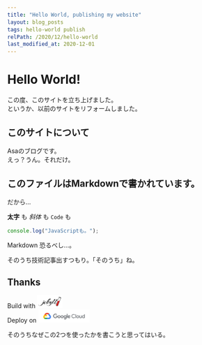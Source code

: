 ```yaml
---
title: "Hello World, publishing my website"
layout: blog_posts
tags: hello-world publish
relPath: /2020/12/hello-world
last_modified_at: 2020-12-01
---
```


# Hello World!
この度、このサイトを立ち上げました。<br>
というか、以前のサイトをリフォームしました。

## このサイトについて
Asaのブログです。<br>
えっ？うん。それだけ。

## このファイルはMarkdownで書かれています。
だから...<br>

**太字** も *斜体* も `Code` も
```javascript
console.log("JavaScriptも。");
```
Markdown 恐るべし...。

そのうち技術記事出すつもり。「そのうち」ね。

## Thanks
Build with <a href="https://jekyllrb.com/" target="_blank"><img src="/img/footer/jekyll_logo.png" alt="Jekyll" style="width: 59px;height: 30px;" class="hv_gray"></a><br>
Deploy on <a href="https://cloud.google.com/" target="_blank"><img src="/img/footer/google_cloud_logo.png" alt="Google Cloud" style="width: 118px;height: 30px;" class="hv_gray"></a>

そのうちなぜこの2つを使ったかを書こうと思ってはいる。